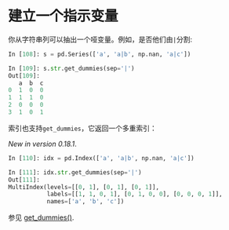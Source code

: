 # 建立一个指示变量

你从字符串列可以抽出一个哑变量。例如，是否他们由``|``分割:

```python
In [108]: s = pd.Series(['a', 'a|b', np.nan, 'a|c'])

In [109]: s.str.get_dummies(sep='|')
Out[109]: 
   a  b  c
0  1  0  0
1  1  1  0
2  0  0  0
3  1  0  1
```

索引也支持``get_dummies``，它返回一个多重索引：

*New in version 0.18.1*.

```python
In [110]: idx = pd.Index(['a', 'a|b', np.nan, 'a|c'])

In [111]: idx.str.get_dummies(sep='|')
Out[111]: 
MultiIndex(levels=[[0, 1], [0, 1], [0, 1]],
           labels=[[1, 1, 0, 1], [0, 1, 0, 0], [0, 0, 0, 1]],
           names=['a', 'b', 'c'])
```

参见 [get_dummies()](http://Pandas.pydata.org/Pandas-docs/stable/generated/Pandas.get_dummies.html#Pandas.get_dummies).
